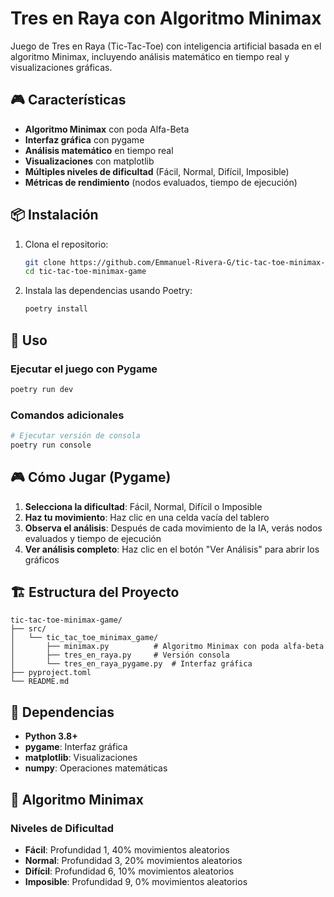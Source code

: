 # Tres en Raya con Algoritmo Minimax

Juego de Tres en Raya (Tic-Tac-Toe) con inteligencia artificial basada en el algoritmo Minimax, incluyendo análisis matemático en tiempo real y visualizaciones gráficas.

## 🎮 Características

- **Algoritmo Minimax** con poda Alfa-Beta
- **Interfaz gráfica** con pygame
- **Análisis matemático** en tiempo real
- **Visualizaciones** con matplotlib
- **Múltiples niveles de dificultad** (Fácil, Normal, Difícil, Imposible)
- **Métricas de rendimiento** (nodos evaluados, tiempo de ejecución)

## 📦 Instalación

1. Clona el repositorio:
   ```bash
   git clone https://github.com/Emmanuel-Rivera-G/tic-tac-toe-minimax-game.git
   cd tic-tac-toe-minimax-game
   ```

2. Instala las dependencias usando Poetry:
   ```bash
   poetry install
   ```

## 🎯 Uso

### Ejecutar el juego con Pygame
```bash
poetry run dev
```

### Comandos adicionales
```bash
# Ejecutar versión de consola
poetry run console
```

## 🎮 Cómo Jugar (Pygame)

1. **Selecciona la dificultad**: Fácil, Normal, Difícil o Imposible
2. **Haz tu movimiento**: Haz clic en una celda vacía del tablero
3. **Observa el análisis**: Después de cada movimiento de la IA, verás nodos evaluados y tiempo de ejecución
4. **Ver análisis completo**: Haz clic en el botón "Ver Análisis" para abrir los gráficos

## 🏗️ Estructura del Proyecto

```
tic-tac-toe-minimax-game/
├── src/
│   └── tic_tac_toe_minimax_game/
│       ├── minimax.py          # Algoritmo Minimax con poda alfa-beta
│       ├── tres_en_raya.py     # Versión consola
│       └── tres_en_raya_pygame.py  # Interfaz gráfica
├── pyproject.toml
└── README.md
```

## 🔧 Dependencias

- **Python 3.8+**
- **pygame**: Interfaz gráfica
- **matplotlib**: Visualizaciones
- **numpy**: Operaciones matemáticas

## 🧮 Algoritmo Minimax

### Niveles de Dificultad
- **Fácil**: Profundidad 1, 40% movimientos aleatorios
- **Normal**: Profundidad 3, 20% movimientos aleatorios
- **Difícil**: Profundidad 6, 10% movimientos aleatorios
- **Imposible**: Profundidad 9, 0% movimientos aleatorios
